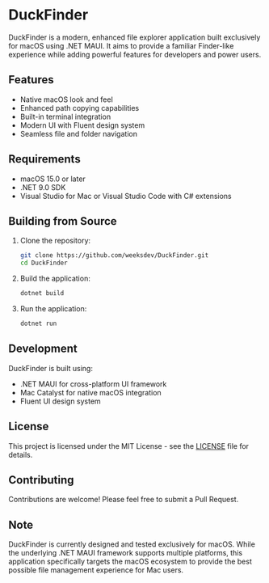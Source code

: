 # DuckFinder

DuckFinder is a modern, enhanced file explorer application built exclusively for macOS using .NET MAUI. It aims to provide a familiar Finder-like experience while adding powerful features for developers and power users.

## Features

- Native macOS look and feel
- Enhanced path copying capabilities
- Built-in terminal integration
- Modern UI with Fluent design system
- Seamless file and folder navigation

## Requirements

- macOS 15.0 or later
- .NET 9.0 SDK
- Visual Studio for Mac or Visual Studio Code with C# extensions

## Building from Source

1. Clone the repository:
   ```bash
   git clone https://github.com/weeksdev/DuckFinder.git
   cd DuckFinder
   ```

2. Build the application:
   ```bash
   dotnet build
   ```

3. Run the application:
   ```bash
   dotnet run
   ```

## Development

DuckFinder is built using:
- .NET MAUI for cross-platform UI framework
- Mac Catalyst for native macOS integration
- Fluent UI design system

## License

This project is licensed under the MIT License - see the [LICENSE](LICENSE) file for details.

## Contributing

Contributions are welcome! Please feel free to submit a Pull Request.

## Note

DuckFinder is currently designed and tested exclusively for macOS. While the underlying .NET MAUI framework supports multiple platforms, this application specifically targets the macOS ecosystem to provide the best possible file management experience for Mac users.